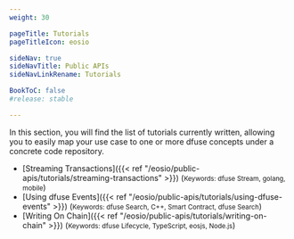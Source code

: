 ```yaml
---
weight: 30

pageTitle: Tutorials
pageTitleIcon: eosio

sideNav: true
sideNavTitle: Public APIs
sideNavLinkRename: Tutorials

BookToC: false
#release: stable

---
```


In this section, you will find the list of tutorials currently written, allowing you
to easily map your use case to one or more dfuse concepts under a concrete
code repository.

- [Streaming Transactions]({{< ref "/eosio/public-apis/tutorials/streaming-transactions" >}}) (<small>Keywords: dfuse Stream, golang, mobile</small>)
- [Using dfuse Events]({{< ref "/eosio/public-apis/tutorials/using-dfuse-events" >}}) (<small>Keywords: dfuse Search, C++, Smart Contract, dfuse Search</small>)
- [Writing On Chain]({{< ref "/eosio/public-apis/tutorials/writing-on-chain" >}}) (<small>Keywords: dfuse Lifecycle, TypeScript, eosjs, Node.js</small>)

<!--
    List of potential other tutorials we had:
      - List most recent transactions, and listen to new ones
      - Shine end-to-end application using React/TypeScript
      - Slack notification from on-chain events (Workers I think)
      - Reliably sync a database (cursors + navigating forks concepts)
-->
